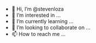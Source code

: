 - 👋 Hi, I’m @stevenloza
- 👀 I’m interested in ...
- 🌱 I’m currently learning ...
- 💞️ I’m looking to collaborate on ...
- 📫 How to reach me ...

<!---
stevenloza/stevenloza is a ✨ special ✨ repository because its `README.md` (this file) appears on your GitHub profile.
You can click the Preview link to take a look at your changes.
--->
